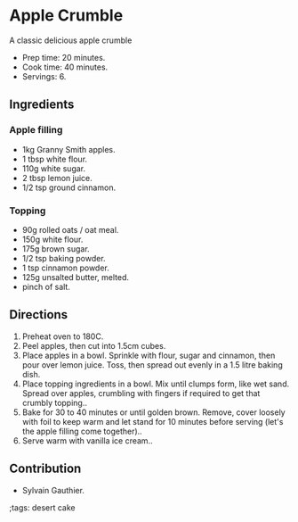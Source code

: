 # Apple Crumble

A classic delicious apple crumble

- Prep time: 20 minutes.
- Cook time: 40 minutes.
- Servings: 6.

## Ingredients

### Apple filling

- 1kg Granny Smith apples.
- 1 tbsp white flour.
- 110g white sugar.
- 2 tbsp lemon juice.
- 1/2 tsp ground cinnamon.

### Topping

- 90g rolled oats / oat meal.
- 150g white flour.
- 175g brown sugar.
- 1/2 tsp baking powder.
- 1 tsp cinnamon powder.
- 125g unsalted butter, melted.
- pinch of salt.

## Directions

1. Preheat oven to 180C.
2. Peel apples, then cut into 1.5cm cubes.
3. Place apples in a bowl. Sprinkle with flour, sugar and cinnamon, then pour over lemon juice. Toss, then spread out evenly in a 1.5 litre baking dish.
4. Place topping ingredients in a bowl. Mix until clumps form, like wet sand. Spread over apples, crumbling with fingers if required to get that crumbly topping..
5. Bake for 30 to 40 minutes or until golden brown. Remove, cover loosely with foil to keep warm and let stand for 10 minutes before serving (let's the apple filling come together)..
6. Serve warm with vanilla ice cream..

## Contribution

- Sylvain Gauthier.

;tags: desert cake
